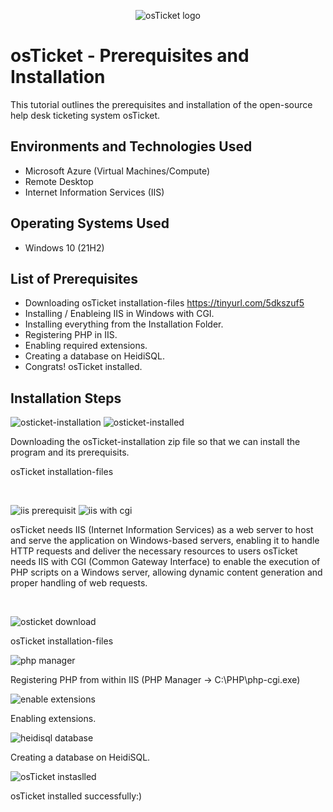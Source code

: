 <p align="center">
<img src="https://i.imgur.com/Clzj7Xs.png" alt="osTicket logo"/>
</p>

<h1>osTicket - Prerequisites and Installation</h1>
This tutorial outlines the prerequisites and installation of the open-source help desk ticketing system osTicket.<br />




<h2>Environments and Technologies Used</h2>

- Microsoft Azure (Virtual Machines/Compute)
- Remote Desktop
- Internet Information Services (IIS)

<h2>Operating Systems Used </h2>

- Windows 10</b> (21H2)

<h2>List of Prerequisites</h2>

- Downloading osTicket installation-files https://tinyurl.com/5dkszuf5
- Installing / Enableing IIS in Windows with CGI.
- Installing everything from the Installation Folder.
- Registering PHP in IIS.
- Enabling required extensions.
- Creating a database on HeidiSQL.
- Congrats! osTicket installed.
<h2>Installation Steps</h2>

![osticket-installation](https://github.com/user-attachments/assets/4ea8ebfa-ec6a-4873-a9d1-7055ccea910b)
![osticket-installed](https://github.com/user-attachments/assets/2e3a6780-eb5f-430c-bc63-4c58ad9fc890)

Downloading the osTicket-installation zip file so that we can install the program and its prerequisits.


<p>

</p>
<p>
osTicket installation-files
</p>
<br />

<p

  
  
  ![iis prerequisit](https://github.com/user-attachments/assets/62063041-30da-4726-a66a-a53413c24fff)
![iis with cgi](https://github.com/user-attachments/assets/5870b35e-dc62-402a-b6cc-371c20bc9352)


>




</p>osTicket needs IIS (Internet Information Services) as a web server to host and serve the application on Windows-based servers, enabling it to handle HTTP requests and deliver the necessary resources to users
osTicket needs IIS with CGI (Common Gateway Interface) to enable the execution of PHP scripts on a Windows server, allowing dynamic content generation and proper handling of web requests.
</p>
<br />



![osticket download](https://github.com/user-attachments/assets/de6b2bf7-a937-4f8a-9841-464b72074b12)

osTicket installation-files

![php manager](https://github.com/user-attachments/assets/89319594-111d-4715-9e74-2deddee082dc)


Registering PHP from within IIS (PHP Manager -> C:\PHP\php-cgi.exe)



![enable extensions](https://github.com/user-attachments/assets/e36af7aa-5eec-4d21-906e-6840a3b0759f)

<p>

</p>
<p>

Enabling extensions.
</p>


![heidisql database](https://github.com/user-attachments/assets/a590779e-a0e4-4e9a-ab35-39066e24e19b)


Creating a database on HeidiSQL.


![osTicket instaslled](https://github.com/user-attachments/assets/93f9294f-a47b-4fbc-acc5-75f1685183b2)


osTicket installed successfully:)


<br />
